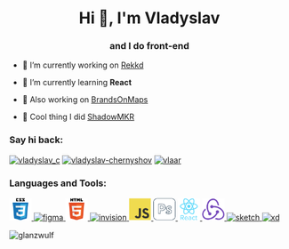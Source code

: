 <h1 align="center">Hi 👋, I'm Vladyslav</h1>
<h3 align="center">and I do front-end</h3>

- 🔭 I’m currently working on [Rekkd](http://rekkdapp.herokuapp.com/)

- 🌱 I’m currently learning **React**

- 🌱 Also working on [BrandsOnMaps](https://brandsonmap.herokuapp.com/)

- 👯 Cool thing I did [ShadowMKR](https://shadomkr.herokuapp.com/)

<h3 align="left">Say hi back:</h3>
<p align="left">
<a href="https://twitter.com/vladyslav_c" target="blank"><img align="center" src="https://cdn.jsdelivr.net/npm/simple-icons@3.0.1/icons/twitter.svg" alt="vladyslav_c" height="30" width="40" /></a>
<a href="https://linkedin.com/in/vladyslav-chernyshov" target="blank"><img align="center" src="https://cdn.jsdelivr.net/npm/simple-icons@3.0.1/icons/linkedin.svg" alt="vladyslav-chernyshov" height="30" width="40" /></a>
<a href="https://instagram.com/vlaar" target="blank"><img align="center" src="https://cdn.jsdelivr.net/npm/simple-icons@3.0.1/icons/instagram.svg" alt="vlaar" height="30" width="40" /></a>
</p>

<h3 align="left">Languages and Tools:</h3>
<p align="left"> <a href="https://www.w3schools.com/css/" target="_blank"> <img src="https://raw.githubusercontent.com/devicons/devicon/master/icons/css3/css3-original-wordmark.svg" alt="css3" width="40" height="40"/> </a> <a href="https://www.figma.com/" target="_blank"> <img src="https://www.vectorlogo.zone/logos/figma/figma-icon.svg" alt="figma" width="40" height="40"/> </a> <a href="https://www.w3.org/html/" target="_blank"> <img src="https://raw.githubusercontent.com/devicons/devicon/master/icons/html5/html5-original-wordmark.svg" alt="html5" width="40" height="40"/> </a> <a href="https://www.invisionapp.com/" target="_blank"> <img src="https://www.vectorlogo.zone/logos/invisionapp/invisionapp-icon.svg" alt="invision" width="40" height="40"/> </a> <a href="https://developer.mozilla.org/en-US/docs/Web/JavaScript" target="_blank"> <img src="https://raw.githubusercontent.com/devicons/devicon/master/icons/javascript/javascript-original.svg" alt="javascript" width="40" height="40"/> </a> <a href="https://www.photoshop.com/en" target="_blank"> <img src="https://raw.githubusercontent.com/devicons/devicon/master/icons/photoshop/photoshop-line.svg" alt="photoshop" width="40" height="40"/> </a> <a href="https://reactjs.org/" target="_blank"> <img src="https://raw.githubusercontent.com/devicons/devicon/master/icons/react/react-original-wordmark.svg" alt="react" width="40" height="40"/> </a> <a href="https://redux.js.org" target="_blank"> <img src="https://raw.githubusercontent.com/devicons/devicon/master/icons/redux/redux-original.svg" alt="redux" width="40" height="40"/> </a> <a href="https://www.sketch.com/" target="_blank"> <img src="https://www.vectorlogo.zone/logos/sketchapp/sketchapp-icon.svg" alt="sketch" width="40" height="40"/> </a> <a href="https://www.adobe.com/products/xd.html" target="_blank"> <img src="https://cdn.worldvectorlogo.com/logos/adobe-xd.svg" alt="xd" width="40" height="40"/> </a> </p>

<p><img align="center" src="https://github-readme-stats.vercel.app/api/top-langs?username=glanzwulf&show_icons=true&locale=en&layout=compact" alt="glanzwulf" /></p>

